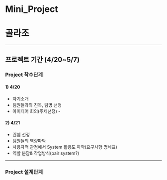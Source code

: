 # Mini_Project

# 골라조
-----------------------------------------
## 프로젝트 기간 (4/20~5/7)

### Project 착수단계
#### 1) 4/20
  + 자기소개
  + 팀원들과의 친목, 팀명 선정
  + 아이디어 회의(주제선정) - 
#### 2) 4/21
  + 컨셉 선정
  + 팀원들의 역량파악 
  + 사용자적 관점에서 System 활용도 파악(요구사항 명세표)
  + 역할 분담& 작업방식(pair system?)

--------------------------------------------
### Project 설계단계

